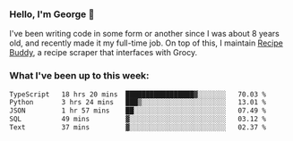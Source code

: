 ### Hello, I'm George 👋

I've been writing code in some form or another since I was about 8 years old, and recently made it my full-time job. On top of this, I maintain [Recipe Buddy](https://github.com/georgegebbett/recipe-buddy), a recipe scraper that interfaces with Grocy.  

<!--
**georgegebbett/georgegebbett** is a ✨ _special_ ✨ repository because its `README.md` (this file) appears on your GitHub profile.

Here are some ideas to get you started:

- 🔭 I’m currently working on ...
- 🌱 I’m currently learning ...
- 👯 I’m looking to collaborate on ...
- 🤔 I’m looking for help with ...
- 💬 Ask me about ...
- 📫 How to reach me: ...
- 😄 Pronouns: ...
- ⚡ Fun fact: ...
-->

### What I've been up to this week:
<!--START_SECTION:waka-->

```txt
TypeScript   18 hrs 20 mins  █████████████████▓░░░░░░░   70.03 %
Python       3 hrs 24 mins   ███▒░░░░░░░░░░░░░░░░░░░░░   13.01 %
JSON         1 hr 57 mins    ██░░░░░░░░░░░░░░░░░░░░░░░   07.49 %
SQL          49 mins         ▓░░░░░░░░░░░░░░░░░░░░░░░░   03.12 %
Text         37 mins         ▓░░░░░░░░░░░░░░░░░░░░░░░░   02.37 %
```

<!--END_SECTION:waka-->
